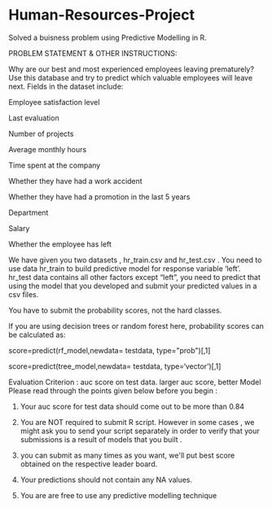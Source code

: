 # Human-Resources-Project
Solved a buisness problem using Predictive Modelling in R.

PROBLEM STATEMENT & OTHER INSTRUCTIONS:

Why are our best and most experienced employees leaving prematurely? Use this database and try to predict which valuable employees will leave next. Fields in the dataset include:

Employee satisfaction level

Last evaluation

Number of projects

Average monthly hours

Time spent at the company

Whether they have had a work accident

Whether they have had a promotion in the last 5 years

Department

Salary

Whether the employee has left

We have given you two datasets , hr_train.csv and hr_test.csv . You need to use data hr_train to build predictive model for response variable ‘left’. hr_test data contains all other factors except “left”, you need to predict that using the model that you developed and submit your predicted values in a csv files.

You have to submit the probability scores, not the hard classes.

If you are using decision trees or random forest here, probability scores can be calculated as:

score=predict(rf_model,newdata= testdata, type="prob")[,1]

score=predict(tree_model,newdata= testdata, type=‘vector’)[,1]

Evaluation Criterion : auc score on test data. larger auc score, better Model
Please read through the points given below before you begin :

1. Your auc score for test data should come out to be more than 0.84

2. You are NOT required to submit R script. However in some cases , we might ask you to send your script separately in order to verify that your submissions is a result of models that you built .

3. you can submit as many times as you want, we'll put best score obtained on the respective leader board. 

4. Your predictions should not contain any NA values.

5. You are are free to use any predictive modelling technique
